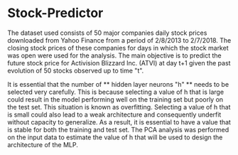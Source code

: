 # Stock-Predictor

The dataset used consists of 50 major companies daily stock prices downloaded from Yahoo Finance from a period of 2/8/2013 to 2/7/2018.
The closing stock prices of these companies for days in which the stock market was open were used for the analysis.
The main objective is to predict the future stock price for Activision Blizzard Inc. (ATVI) at day t+1 given the 
past evolution of 50 stocks observed up to time "t".

It is essential that the number of ** hidden layer neurons "h" ** needs to be selected very carefully. This is because selecting a 
value of h that is large could result in the model performing well on the training set but poorly on the test set. This situation is known as overfitting. 
Selecting a value of h that is small could also lead to a weak architecture and consequently underfit without capacity to generalize. As a result, it is essential 
to have a value that is stable for both the training and test set. The PCA analysis was performed on the input data to estimate the value of h that will be
used to design the architecture of the MLP.

